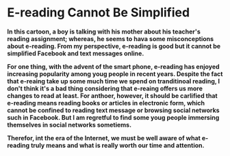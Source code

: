 # **E-reading Cannot Be Simplified**

**In this cartoon, a boy is talking with his mother about his teacher's reading assignment; whereas, he seems to hava some misconceptions about e-reading. From my perspective, e-reading is good but it cannot be simplified Facebook and text messages online.**

**For one thing, with the advent of the smart phone, e-reading has enjoyed increasing popularity among youg people in recent years. Despite the fact that e-reaing take up some much time we spend on tranditinoal reading, I don't think it's a bad thing considering that e-reaing offers us more changes to read at least. For anthoer, however, it should be carlified that e-reading means reading books or articles in electronic form, which cannot be confined to reading text message or browsing social networks such in Facebook. But I am regretful to find some youg people immersing themselves in social networks sometiems.**

**Therefor, int the era of the Internet, we must be well aware of what e-reading truly means and what is really worth our time and attention.**